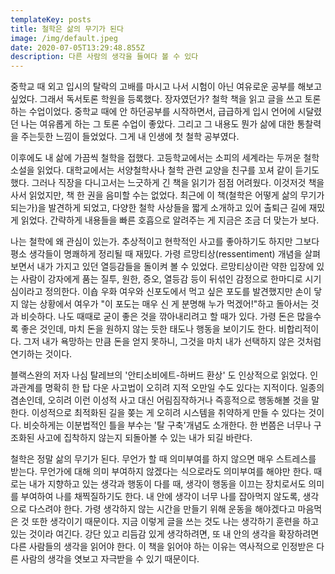 ```yaml
---
templateKey: posts
title: 철학은 삶의 무기가 된다
image: /img/default.jpeg
date: 2020-07-05T13:29:48.855Z
description: 다른 사람의 생각을 들여다 볼 수 있다
---
```

중학교 때 외고 입시의 탈락의 고배를 마시고 나서 시험이 아닌 여유로운 공부를 해보고 싶었다. 그래서 독서토론 학원을 등록했다. 장자였던가? 철학 책을 읽고 글을 쓰고 토론하는 수업이었다. 중학교 때에 안 하던공부를 시작하면서, 급급하게 입시 언어에 시달렸던 나는 여유롭게 하는 그 토론 수업이 좋았다. 그리고 그 내용도 뭔가 삶에 대한 통찰력을 주는듯한 느낌이 들었었다. 그게 내 인생에 첫 철학 공부였다.

이후에도 내 삶에 가끔씩 철학을 접했다. 고등학교에서는 소피의 세계라는 두꺼운 철학소설을 읽었다. 대학교에서는 서양철학사나 철학 관련 교양을 친구를 꼬셔 같이 듣기도 했다. 그러나 직장을 다니고서는 느긋하게 긴 책을 읽기가 점점 어려웠다. 이것저것 책을 사서 읽었지만, 책 한 권을 음미할 수는 없었다. 최근에 이 책(철학은 어떻게 삶의 무기가 되는가)을 발견하게 되었고, 다양한 철학 사상들을 짧게 소개하고 있어 출퇴근 길에 재밌게 읽었다. 간략하게 내용들을 빠른 호흡으로 알려주는 게 지금은 조금 더 맞는가 보다.

나는 철학에 왜 관심이 있는가. 추상적이고 현학적인 사고를 좋아하기도 하지만 그보다 평소 생각들이 명쾌하게 정리될 때 재밌다. 가령 르망티상(ressentiment) 개념을 살펴보면서 내가 가지고 있던 열등감들을 돌이켜 볼 수 있었다. 르망티상이란 약한 입장에 있는 사람이 강자에게 품는 질투, 원한, 증오, 열등감 등이 뒤섞인 감정으로 한마디로 시기심이라고 정의한다. 이숍 우화 여우와 신포도에서 먹고 싶은 포도를 발견했지만 손이 닿지 않는 상황에서 여우가 "이 포도는 매우 신 게 분명해 누가 먹겠어!"하고 돌아서는 것과 비슷하다. 나도 때때로 굳이 좋은 것을 깎아내리려고 할 때가 있다. 가령 돈은 많을수록 좋은 것인데, 마치 돈을 원하지 않는 듯한 태도나 행동을 보이기도 한다. 비합리적이다. 그저 내가 욕망하는 만큼 돈을 얻지 못하니, 그것을 마치 내가 선택하지 않은 것처럼 연기하는 것이다.

블랙스완의 저자 나심 탈레브의 '안티소비에트-하버드 환상' 도 인상적으로 읽었다. 인과관계를 명확히 한 탑 다운 사고법이 오히려 지적 오만일 수도 있다는 지적이다. 일종의 겸손인데, 오히려 이런 이성적 사고 대신 어림짐작하거나 즉흥적으로 행동해볼 것을 말한다. 이성적으로 최적화된 길을 쫒는 게 오히려 시스템을 취약하게 만들 수 있다는 것이다. 비슷하게는 이분법적인 틀을 부수는 '탈 구축'개념도 소개한다. 한 번쯤은 너무나 구조화된 사고에 집착하지 않는지 되돌아볼 수 있는 내가 되길 바란다.

철학은 정말 삶의 무기가 된다. 무언가 할 때 의미부여를 하지 않으면 매우 스트레스를 받는다. 무언가에 대해 의미 부여하지 않겠다는 식으로라도 의미부여를 해야만 한다. 때로는 내가 지향하고 있는 생각과 행동이 다를 때, 생각이 행동을 이끄는 장치로서도 의미를 부여하여 나를 채찍질하기도 한다. 내 안에 생각이 너무 나를 잡아먹지 않도록, 생각으로 다스려야 한다. 가령 생각하지 않는 시간을 만들기 위해 운동을 해야겠다고 마음먹은 것 또한 생각이기 때문이다. 지금 이렇게 글을 쓰는 것도 나는 생각하기 훈련을 하고 있는 것이라 여긴다. 강단 있고 리듬감 있게 생각하려면, 또 내 안의 생각을 확장하려면 다른 사람들의 생각을 읽어야 한다. 이 책을 읽어야 하는 이유는 역사적으로 인정받은 다른 사람의 생각을 엿보고 자극받을 수 있기 때문이다.